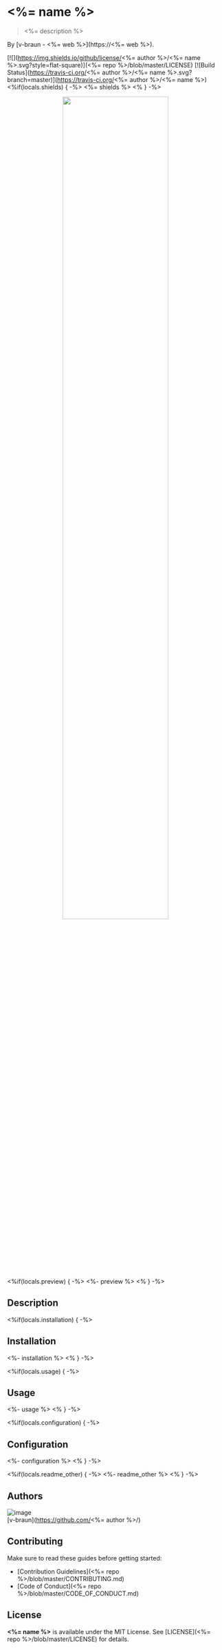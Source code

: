 # <%= name %>
> <%= description %>

By [v-braun - <%= web %>](https://<%= web %>).

[![](https://img.shields.io/github/license/<%= author %>/<%= name %>.svg?style=flat-square)](<%= repo %>/blob/master/LICENSE)
[![Build Status](https://travis-ci.org/<%= author %>/<%= name %>.svg?branch=master)](https://travis-ci.org/<%= author %>/<%= name %>)
<%if(locals.shields) { -%>
<%= shields %>
<% } -%>

<p align="center">
<img width="70%" src="<%= banner %>" />
</p>

<%if(locals.preview) { -%>
<%- preview %>
<% } -%>

## Description


<%if(locals.installation) { -%>
## Installation
<%- installation %>
<% } -%>


<%if(locals.usage) { -%>
## Usage
<%- usage %>
<% } -%>

<%if(locals.configuration) { -%>
## Configuration
<%- configuration %>
<% } -%>

<%if(locals.readme_other) { -%>
<%- readme_other %>
<% } -%>


## Authors

![image](<%= gravatar %>)  
[v-braun](https://github.com/<%= author %>/)



## Contributing

Make sure to read these guides before getting started:
- [Contribution Guidelines](<%= repo %>/blob/master/CONTRIBUTING.md)
- [Code of Conduct](<%= repo %>/blob/master/CODE_OF_CONDUCT.md)

## License
**<%= name %>** is available under the MIT License. See [LICENSE](<%= repo %>/blob/master/LICENSE) for details.

